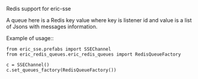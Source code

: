 Redis support for eric-sse

A queue here is a Redis key value where key is listener id and value is a list of Jsons with messages information.

Example of usage::

    from eric_sse.prefabs import SSEChannel
    from eric_redis_queues.eric_redis_queues import RedisQueueFactory
    
    c = SSEChannel()
    c.set_queues_factory(RedisQueueFactory())


